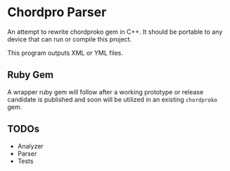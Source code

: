 # Chordpro Parser
An attempt to rewrite chordproko gem in C++. It should be portable to any device that can run or compile this project.

This program outputs XML or YML files.

## Ruby Gem
A wrapper ruby gem will follow after a working prototype or release candidate is published and soon will be utilized in an existing
`chordproko` gem.

## TODOs
+ Analyzer
+ Parser
+ Tests

